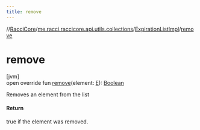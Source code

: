 ```yaml
---
title: remove
---
```

//[RacciCore](../../../index.html)/[me.racci.raccicore.api.utils.collections](../index.html)/[ExpirationListImpl](index.html)/[remove](remove.html)



# remove



[jvm]\
open override fun [remove](remove.html)(element: [E](index.html)): [Boolean](https://kotlinlang.org/api/latest/jvm/stdlib/kotlin/-boolean/index.html)



Removes an element from the list



#### Return



true if the element was removed.




